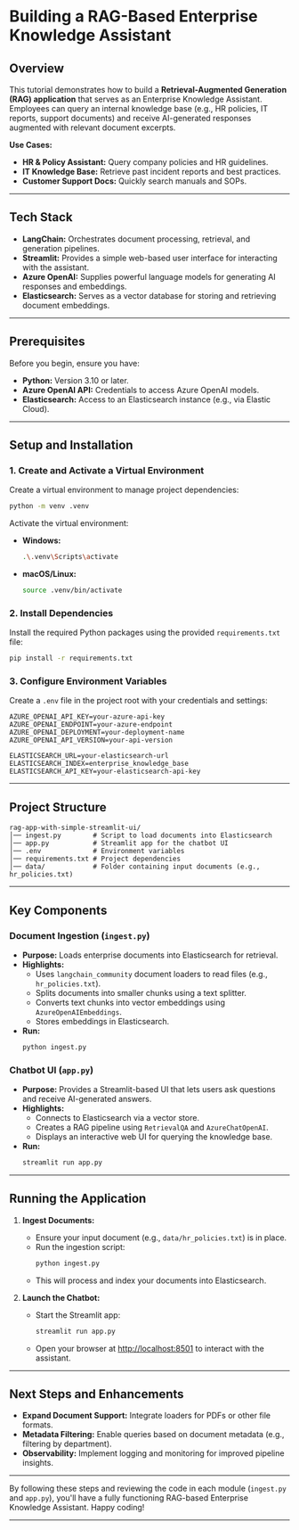 
# Building a RAG-Based Enterprise Knowledge Assistant  


## Overview

This tutorial demonstrates how to build a **Retrieval-Augmented Generation (RAG) application** that serves as an Enterprise Knowledge Assistant. Employees can query an internal knowledge base (e.g., HR policies, IT reports, support documents) and receive AI-generated responses augmented with relevant document excerpts.

**Use Cases:**
- **HR & Policy Assistant:** Query company policies and HR guidelines.
- **IT Knowledge Base:** Retrieve past incident reports and best practices.
- **Customer Support Docs:** Quickly search manuals and SOPs.

---

## Tech Stack

- **LangChain:** Orchestrates document processing, retrieval, and generation pipelines.
- **Streamlit:** Provides a simple web-based user interface for interacting with the assistant.
- **Azure OpenAI:** Supplies powerful language models for generating AI responses and embeddings.
- **Elasticsearch:** Serves as a vector database for storing and retrieving document embeddings.

---

## Prerequisites

Before you begin, ensure you have:

- **Python:** Version 3.10 or later.
- **Azure OpenAI API:** Credentials to access Azure OpenAI models.
- **Elasticsearch:** Access to an Elasticsearch instance (e.g., via Elastic Cloud).

---

## Setup and Installation

### 1. Create and Activate a Virtual Environment

Create a virtual environment to manage project dependencies:

```bash
python -m venv .venv
```

Activate the virtual environment:

- **Windows:**
  ```bash
  .\.venv\Scripts\activate
  ```
- **macOS/Linux:**
  ```bash
  source .venv/bin/activate
  ```

### 2. Install Dependencies

Install the required Python packages using the provided `requirements.txt` file:

```bash
pip install -r requirements.txt
```

### 3. Configure Environment Variables

Create a `.env` file in the project root with your credentials and settings:

```dotenv
AZURE_OPENAI_API_KEY=your-azure-api-key
AZURE_OPENAI_ENDPOINT=your-azure-endpoint
AZURE_OPENAI_DEPLOYMENT=your-deployment-name
AZURE_OPENAI_API_VERSION=your-api-version

ELASTICSEARCH_URL=your-elasticsearch-url
ELASTICSEARCH_INDEX=enterprise_knowledge_base
ELASTICSEARCH_API_KEY=your-elasticsearch-api-key
```

---

## Project Structure

```
rag-app-with-simple-streamlit-ui/
│── ingest.py        # Script to load documents into Elasticsearch
│── app.py           # Streamlit app for the chatbot UI
│── .env             # Environment variables
│── requirements.txt # Project dependencies
│── data/            # Folder containing input documents (e.g., hr_policies.txt)
```

---

## Key Components

### Document Ingestion (`ingest.py`)

- **Purpose:** Loads enterprise documents into Elasticsearch for retrieval.
- **Highlights:**
  - Uses `langchain_community` document loaders to read files (e.g., `hr_policies.txt`).
  - Splits documents into smaller chunks using a text splitter.
  - Converts text chunks into vector embeddings using `AzureOpenAIEmbeddings`.
  - Stores embeddings in Elasticsearch.
- **Run:**  
  ```bash
  python ingest.py
  ```

### Chatbot UI (`app.py`)

- **Purpose:** Provides a Streamlit-based UI that lets users ask questions and receive AI-generated answers.
- **Highlights:**
  - Connects to Elasticsearch via a vector store.
  - Creates a RAG pipeline using `RetrievalQA` and `AzureChatOpenAI`.
  - Displays an interactive web UI for querying the knowledge base.
- **Run:**  
  ```bash
  streamlit run app.py
  ```

---

## Running the Application

1. **Ingest Documents:**
   - Ensure your input document (e.g., `data/hr_policies.txt`) is in place.
   - Run the ingestion script:
     ```bash
     python ingest.py
     ```
   - This will process and index your documents into Elasticsearch.

2. **Launch the Chatbot:**
   - Start the Streamlit app:
     ```bash
     streamlit run app.py
     ```
   - Open your browser at [http://localhost:8501](http://localhost:8501) to interact with the assistant.

---

## Next Steps and Enhancements

- **Expand Document Support:** Integrate loaders for PDFs or other file formats.
- **Metadata Filtering:** Enable queries based on document metadata (e.g., filtering by department).
- **Observability:** Implement logging and monitoring for improved pipeline insights.

---

By following these steps and reviewing the code in each module (`ingest.py` and `app.py`), you'll have a fully functioning RAG-based Enterprise Knowledge Assistant. Happy coding!

---
